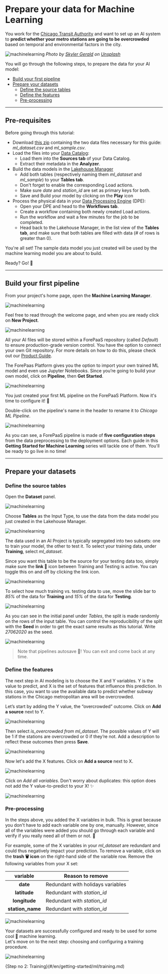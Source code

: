 # Prepare your data for Machine Learning

You work for the [Chicago Transit Authority](https://www.transitchicago.com/about/) and want to set up an AI system to **predict whether your metro stations are going to be overcrowded** based on temporal and environmental factors in the city. 

![machinelearning](picts/cta2.jpg)
*Photo by <a href="https://unsplash.com/fr/@skylargereld?utm_source=unsplash&utm_medium=referral&utm_content=creditCopyText">Skyler Gerald</a> on <a href="https://unsplash.com/fr/photos/jeMnUm2fG8s?utm_source=unsplash&utm_medium=referral&utm_content=creditCopyText">Unsplash</a>*
  

You will go through the following steps, to prepare the data for your AI model:
* [Build your first pipeline](en/getting-started/ml/dataset.md?id=build-your-first-pipeline)
* [Prepare your datasets](en/getting-started/ml/dataset.md?id=prepare-your-datasets)
  * [Define the source tables](en/getting-started/ml/dataset.md?id=define-the-source-tables)
  * [Define the features](en/getting-started/ml/dataset.md?id=define-the-features)
  * [Pre-processing](en/getting-started/ml/dataset.md?id=pre-processing)
  
---
## Pre-requisites

Before going through this tutorial: 

* Download [this zip](https://hq.forepaas.io/getting-started/ml-data-csv.zip) containing the two data files necessary for this guide: *ml_dataset.csv* and *ml_sample.csv*.
* Load the files into your [Data Catalog](/en/product/data-catalog/index):
  * Load them into the **Sources tab** of your Data Catalog.
  * Extract their metadata in the **Analyzer**.
* Build the data models in the [Lakehouse Manager](/en/product/lakehouse-manager/index)
  * Add both tables (respectively naming them *ml_dataset* and *ml_sample*) to your **Tables tab**.
  * Don't forget to enable the corresponding Load actions.
  * Make sure *date* and *station_id* are set as primary keys for both.
  * Save and Build your model by clicking on the **Play** icon
* Process the physical data in your [Data Processing Engine](/en/product/dpe/index) (DPE):
  * Open your DPE and head to the **Workflows tab**.
  * Create a workflow containing both newly created Load actions.
  * Run the workflow and wait a few minutes for the job to be completed.
  * Head back to the Lakehouse Manager, in the list view of the **Tables tab**, and make sure that both tables are filled with data (# of rows is greater than 0).

You're all set! The sample data model you just created will be used by the machine learning model you are about to build.

Ready? Go! 🏃

---
## Build your first pipeline
From your project's home page, open the **Machine Learning Manager**.

![machinelearning](picts/homepage-ml.png)

Feel free to read through the welcome page, and when you are ready click on **New Project**.

![machinelearning](picts/welcome-page.png)

All your AI files will be stored within a ForePaaS repository (called *Default*) to ensure production-grade version control. You have the option to connect your own Git repository. For more details on how to do this, please check out our [Product Guide](/en/product/ml/pipelines/index.md?id=pipeline-repositories).

The ForePaas Platform gives you the option to import your own trained ML model and even use Jupyter Notebooks. Since you’re going to build your own model, click on **Pipeline**, then **Get Started**. 

![machinelearning](picts/start-your-project.png)

You just created your first ML pipeline on the ForePaaS Platform. Now it's time to configure it! 🔩   

Double-click on the pipeline's name in the header to rename it to *Chicago ML Pipeline*.

![machinelearning](picts/rename.png)

As you can see, a ForePaaS pipeline is made of **five configuration steps** from the data preprocessing to the deployment options. Each guide in this **Getting Started for Machine Learning** series will tackle one of them. You'll be ready to go live in no time!

---
## Prepare your datasets
### Define the source tables
Open the **Dataset** panel.

![machinelearning](picts/dataset-open.png)

Choose **Tables** as the Input Type, to use the data from the data model you just created in the Lakehouse Manager.

![machinelearning](picts/dataset-input-type.png)

The data used in an AI Project is typically segregated into two subsets: one to train your model, the other to test it. To select your training data, under **Training**, select *ml_dataset*.

Since you want this table to be the source for your testing data too, simply make sure the **link 🔗** icon between Training and Testing is active. You can toggle this on and off by clicking the link icon.

![machinelearning](picts/dataset-train-test-split.png)

To select how much training vs. testing data to use, move the slide bar to *85%* of the data for **Training** and *15%* of the data for **Testing**.

![machinelearning](picts/dataset-train-test-split2.png)

As you can see in the initial panel under *Tables*, the split is made randomly on the rows of the input table. You can control the reproducibility of the split with the **Seed** in order to get the exact same results as this tutorial. Write *27062020* as the seed.

![machinelearning](picts/dataset-train-test-split3.png)

> Note that pipelines autosave 💾! You can exit and come back at any time.

### Define the features
The next step in AI modeling is to choose the X and Y variables. Y is the value to predict, and X is the set of features that influence this prediction. In this case, you want to use the available data to predict whether subway stations in the Chicago metropolitan area will be overcrowded.

Let’s start by adding the Y value, the “overcrowded” outcome. Click on **Add a source** next to Y.

![machinelearning](picts/dataset-add-y.png)

Then select *is_overcrowded from ml_dataset*. The possible values of Y will be 1 if the stations are overcrowded or 0 if they’re not. Add a description to reflect these outcomes then press **Save**. 

![machinelearning](picts/dataset-add-y2.png)

Now let's add the X features. Click on **Add a source** next to X.

![machinelearning](picts/dataset-add-x.png)

Click on *Add all variables*. Don't worry about duplicates: this option does not add the Y value-to-predict to your X! ✨

![machinelearning](picts/dataset-add-x2.png)


### Pre-processing
In the steps above, you added the X variables in bulk. This is great because you don't have to add each variable one by one, manually. However, since all of the variables were added you should go through each variable and verify if you really need all of them or not. 👀

For example, some of the X variables in your *ml_dataset* are redundant and could thus negatively impact your prediction. To remove a variable, click on the **trash 🗑 icon** on the right-hand side of the variable row. Remove the following variables from your X set:


|                variable                                 | Reason to remove         | 
| :------------------------------: | -------------------------- | 
|             **date**      | Redundant with holidays variables                     | 
|            **latitude**              | Redundant with *station_id*                             | 
|            **longitude**  | Redundant with *station_id*                             |
|            **station_name**               | Redundant with *station_id*                     | 

![machinelearning](picts/dataset-preprocessing.png)

Your datasets are successfully configured and ready to be used for some cool 🤖 machine learning.  
Let's move on to the next step: choosing and configuring a training procedure.

![machinelearning](picts/next-step.png)

{Step no 2: Training}(#/en/getting-started/ml/training.md)